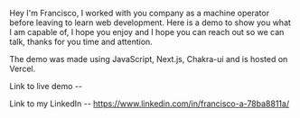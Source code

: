 Hey I'm Francisco, I worked with you company as a machine operator before leaving to learn web development. Here is a demo to show you what I am capable of, I hope you enjoy and I hope you can reach out so we can talk, thanks for you time and attention.

The demo was made using JavaScript, Next.js, Chakra-ui and is hosted on Vercel.

Link to live demo --

Link to my LinkedIn -- https://www.linkedin.com/in/francisco-a-78ba8811a/
